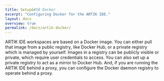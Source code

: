 ```yaml
---
title: Setup&#58 Docker
excerpt: "Configuring Docker for the ARTIK IDE."
layout: docs
overview: true
permalink: /docs/artik-docker/
---
```

ARTIK IDE workspaces are based on a Docker image. You can either pull that image from a public registry, like Docker Hub, or a private registry which is managed by yourself. Images in a registry can be publicly visible or private, which require user credentials to access. You can also set up a private registry to act as a mirror to Docker Hub. And, if you are running the ARTIK IDE behind a proxy, you can configure the Docker daemon registry to operate behind a proxy.
